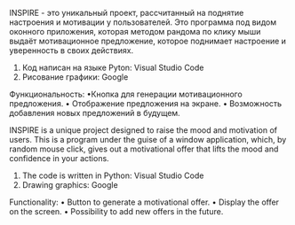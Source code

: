 INSPIRE - это уникальный проект, рассчитанный на поднятие настроения и мотивации у пользователей. Это программа под видом оконного приложения, которая методом рандома по клику мыши выдаёт мотивационное предложение, которое поднимает настроение и уверенность в своих действиях.
1. Код написан на языке Pyton: Visual Studio Code
2. Рисование графики: Google

Функциональность:
•Кнопка для генерации мотивационного предложения.
• Отображение предложения на экране.
• Возможность добавления новых предложений в будущем.

INSPIRE is a unique project designed to raise the mood and motivation of users. This is a program under the guise of a window application, which, by random mouse click, gives out a motivational offer that lifts the mood and confidence in your actions.
1. The code is written in Python:  Visual Studio Code
2. Drawing graphics: Google

Functionality:
• Button to generate a motivational offer.
• Display the offer on the screen.
• Possibility to add new offers in the future.
     
